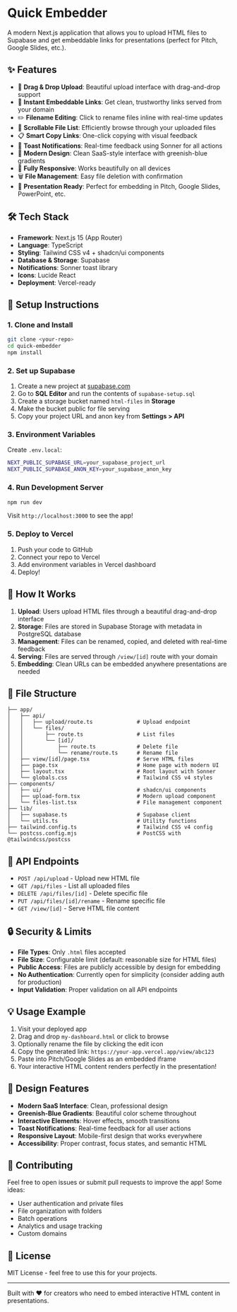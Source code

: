 # Quick Embedder

A modern Next.js application that allows you to upload HTML files to Supabase and get embeddable links for presentations (perfect for Pitch, Google Slides, etc.).

## ✨ Features

- 🚀 **Drag & Drop Upload**: Beautiful upload interface with drag-and-drop support
- 🔗 **Instant Embeddable Links**: Get clean, trustworthy links served from your domain
- ✏️ **Filename Editing**: Click to rename files inline with real-time updates
- 📜 **Scrollable File List**: Efficiently browse through your uploaded files
- 📋 **Smart Copy Links**: One-click copying with visual feedback
- 🔔 **Toast Notifications**: Real-time feedback using Sonner for all actions
- 🎨 **Modern Design**: Clean SaaS-style interface with greenish-blue gradients
- 📱 **Fully Responsive**: Works beautifully on all devices
- 🗑️ **File Management**: Easy file deletion with confirmation
- 🎯 **Presentation Ready**: Perfect for embedding in Pitch, Google Slides, PowerPoint, etc.

## 🛠️ Tech Stack

- **Framework**: Next.js 15 (App Router)
- **Language**: TypeScript
- **Styling**: Tailwind CSS v4 + shadcn/ui components
- **Database & Storage**: Supabase
- **Notifications**: Sonner toast library
- **Icons**: Lucide React
- **Deployment**: Vercel-ready

## 🚀 Setup Instructions

### 1. Clone and Install

```bash
git clone <your-repo>
cd quick-embedder
npm install
```

### 2. Set up Supabase

1. Create a new project at [supabase.com](https://supabase.com)
2. Go to **SQL Editor** and run the contents of `supabase-setup.sql`
3. Create a storage bucket named `html-files` in **Storage**
4. Make the bucket public for file serving
5. Copy your project URL and anon key from **Settings > API**

### 3. Environment Variables

Create `.env.local`:

```bash
NEXT_PUBLIC_SUPABASE_URL=your_supabase_project_url
NEXT_PUBLIC_SUPABASE_ANON_KEY=your_supabase_anon_key
```

### 4. Run Development Server

```bash
npm run dev
```

Visit `http://localhost:3000` to see the app!

### 5. Deploy to Vercel

1. Push your code to GitHub
2. Connect your repo to Vercel
3. Add environment variables in Vercel dashboard
4. Deploy!

## 📖 How It Works

1. **Upload**: Users upload HTML files through a beautiful drag-and-drop interface
2. **Storage**: Files are stored in Supabase Storage with metadata in PostgreSQL database
3. **Management**: Files can be renamed, copied, and deleted with real-time feedback
4. **Serving**: Files are served through `/view/[id]` route with your domain
5. **Embedding**: Clean URLs can be embedded anywhere presentations are needed

## 📁 File Structure

```
├── app/
│   ├── api/
│   │   ├── upload/route.ts              # Upload endpoint
│   │   └── files/
│   │       ├── route.ts                 # List files
│   │       └── [id]/
│   │           ├── route.ts             # Delete file
│   │           └── rename/route.ts      # Rename file
│   ├── view/[id]/page.tsx               # Serve HTML files
│   ├── page.tsx                         # Home page with modern UI
│   ├── layout.tsx                       # Root layout with Sonner
│   └── globals.css                      # Tailwind CSS v4 styles
├── components/
│   ├── ui/                              # shadcn/ui components
│   ├── upload-form.tsx                  # Modern upload component
│   └── files-list.tsx                   # File management component
├── lib/
│   ├── supabase.ts                      # Supabase client
│   └── utils.ts                         # Utility functions
├── tailwind.config.ts                   # Tailwind CSS v4 config
└── postcss.config.mjs                   # PostCSS with @tailwindcss/postcss
```

## 🔧 API Endpoints

- `POST /api/upload` - Upload new HTML file
- `GET /api/files` - List all uploaded files
- `DELETE /api/files/[id]` - Delete specific file
- `PUT /api/files/[id]/rename` - Rename specific file
- `GET /view/[id]` - Serve HTML file content

## 🔒 Security & Limits

- **File Types**: Only `.html` files accepted
- **File Size**: Configurable limit (default: reasonable size for HTML files)
- **Public Access**: Files are publicly accessible by design for embedding
- **No Authentication**: Currently open for simplicity (consider adding auth for production)
- **Input Validation**: Proper validation on all API endpoints

## 💡 Usage Example

1. Visit your deployed app
2. Drag and drop `my-dashboard.html` or click to browse
3. Optionally rename the file by clicking the edit icon
4. Copy the generated link: `https://your-app.vercel.app/view/abc123`
5. Paste into Pitch/Google Slides as an embedded iframe
6. Your interactive HTML content renders perfectly in the presentation!

## 🎨 Design Features

- **Modern SaaS Interface**: Clean, professional design
- **Greenish-Blue Gradients**: Beautiful color scheme throughout
- **Interactive Elements**: Hover effects, smooth transitions
- **Toast Notifications**: Real-time feedback for all user actions
- **Responsive Layout**: Mobile-first design that works everywhere
- **Accessibility**: Proper contrast, focus states, and semantic HTML

## 🤝 Contributing

Feel free to open issues or submit pull requests to improve the app! Some ideas:

- User authentication and private files
- File organization with folders
- Batch operations
- Analytics and usage tracking
- Custom domains

## 📄 License

MIT License - feel free to use this for your projects.

---

Built with ❤️ for creators who need to embed interactive HTML content in presentations.